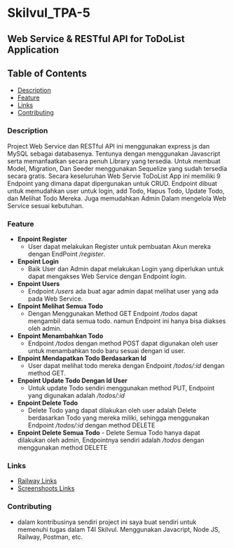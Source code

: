 ﻿# Skilvul_TPA-5
## Web Service & RESTful API for ToDoList Application

## Table of Contents

- [Description](#Description)
- [Feature](#Feature)
- [Links](#Links)
- [Contributing](#contributing)

### Description
Project Web Service dan RESTful API ini menggunakan express js dan MySQL sebagai databasenya. Tentunya dengan menggunakan Javascript serta memanfaatkan secara penuh Library yang tersedia. Untuk membuat Model, Migration, Dan Seeder menggunakan Sequelize yang sudah tersedia secara gratis. Secara keseluruhan Web Servie ToDoList App ini memiliki 9 Endpoint yang dimana dapat dipergunakan untuk CRUD. Endpoint dibuat untuk memudahkan user untuk login, add Todo, Hapus Todo, Update Todo, dan Melihat Todo Mereka. Juga memudahkan Admin Dalam mengelola Web Service sesuai kebutuhan.

### Feature
 - **Enpoint Register**
      - User dapat melakukan Register untuk pembuatan Akun mereka dengan EndPoint _/register_.
 - **Enpoint Login**
      - Baik User dan Admin dapat melakukan Login yang diperlukan untuk dapat mengakses Web Service dengan Endpoint _login_.
 - **Enpoint Users**
      - Endpoint _/users_ ada buat agar admin dapat melihat user yang ada pada Web Service.
 - **Enpoint Melihat Semua Todo**
      - Dengan Menggunakan Method GET Endpoint _/todos_ dapat mengambil data semua todo. namun Endpoint ini hanya bisa diakses oleh admin.
 - **Enpoint Menambahkan Todo**
      - Endpoint _/todos_ dengan method POST dapat digunakan oleh user untuk menambahkan todo baru sesuai dengan id user.
 - **Enpoint Mendapatkan Todo Berdasarkan Id**
      - User dapat melihat todo mereka dengan Endpoint _/todos/:id_ dengan method GET.
 - **Enpoint Update Todo Dengan Id User**
      - Untuk update Todo sendiri menggunakan method PUT, Endpoint yang digunakan adalah _/todos/:id_
 - **Enpoint Delete Todo**
      - Delete Todo yang dapat dilakukan oleh user adalah Delete berdasarkan Todo yang mereka miliki, sehingga menggunakan Endpoint _/todos/:id_ dengan method DELETE
- **Enpoint Delete Semua Todo**
      - Delete Semua Todo hanya dapat dilakukan oleh admin, Endpointnya sendiri adalah _/todos_ dengan menggunakan method DELETE
      
### Links
 - [Railway Links](https://todolists-production.up.railway.app/)
 - [Screenshoots Links](https://drive.google.com/drive/folders/1EVcPSbmVXaffZl0wc-faOyJPIYytNXD1?usp=sharing)

### Contributing
 - dalam kontribusinya sendiri project ini saya buat sendiri untuk memenuhi tugas dalam T4I Skilvul. Menggunakan Javacript, Node JS, Railway, Postman, etc.

